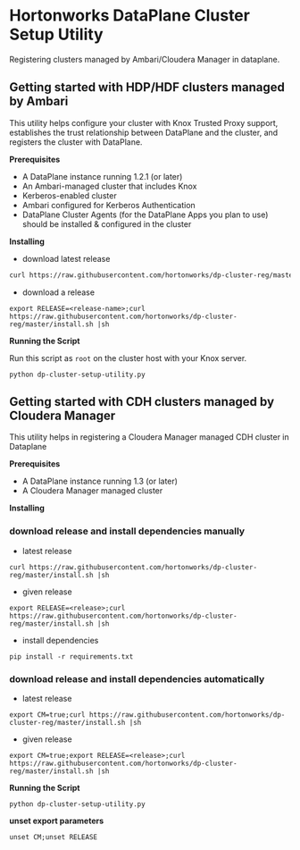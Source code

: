 # Hortonworks DataPlane Cluster Setup Utility
Registering clusters managed by Ambari/Cloudera Manager in dataplane.

## Getting started with HDP/HDF clusters managed by Ambari
This utility helps configure your cluster with Knox Trusted Proxy support, establishes the trust
relationship between DataPlane and the cluster, and registers the cluster with DataPlane.

**Prerequisites**
- A DataPlane instance running 1.2.1 (or later)
- An Ambari-managed cluster that includes Knox
- Kerberos-enabled cluster
- Ambari configured for Kerberos Authentication
- DataPlane Cluster Agents (for the DataPlane Apps you plan to use) should be installed & configured in the cluster

**Installing**
- download latest release

```bash 
curl https://raw.githubusercontent.com/hortonworks/dp-cluster-reg/master/install.sh |sh
```

- download a release

```
export RELEASE=<release-name>;curl https://raw.githubusercontent.com/hortonworks/dp-cluster-reg/master/install.sh |sh
```
   
**Running the Script**

Run this script as ```root``` on the cluster host with your Knox server.

```
python dp-cluster-setup-utility.py
```

## Getting started with CDH clusters managed by Cloudera Manager
This utility helps in registering a Cloudera Manager managed CDH cluster in Dataplane

**Prerequisites**
- A DataPlane instance running 1.3 (or later)
- A Cloudera Manager managed cluster

**Installing**

### download release and install dependencies manually

- latest release 
```
curl https://raw.githubusercontent.com/hortonworks/dp-cluster-reg/master/install.sh |sh
```

- given release
```
export RELEASE=<release>;curl https://raw.githubusercontent.com/hortonworks/dp-cluster-reg/master/install.sh |sh
```
  
- install dependencies
```
pip install -r requirements.txt
``` 
### download release and install dependencies automatically
- latest release
```
export CM=true;curl https://raw.githubusercontent.com/hortonworks/dp-cluster-reg/master/install.sh |sh
```

- given release
```
export CM=true;export RELEASE=<release>;curl https://raw.githubusercontent.com/hortonworks/dp-cluster-reg/master/install.sh |sh
```

 **Running the Script**
```
python dp-cluster-setup-utility.py
```

**unset export parameters**
```
unset CM;unset RELEASE
```

